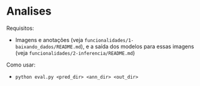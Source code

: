 
# Analises

Requisitos:
* Imagens e anotações (veja `funcionalidades/1-baixando_dados/README.md`), e a saída dos modelos para essas imagens (veja `funcionalidades/2-inferencia/README.md`)

Como usar:
* `python eval.py <pred_dir> <ann_dir> <out_dir>`